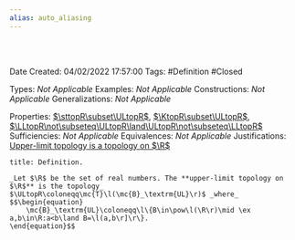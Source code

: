 ```yaml
---
alias: auto_aliasing
---
```


<br />
<br />

Date Created: 04/02/2022 17:57:00
Tags: #Definition #Closed 

Types: _Not Applicable_
Examples: _Not Applicable_
Constructions: _Not Applicable_
Generalizations: _Not Applicable_

Properties: [$\sttopR\subset\ULtopR$](Upper-limit%20topology%20strictly%20finer%20than%20standard%20topology%20on%20R.md), [$\KtopR\subset\ULtopR$](Upper-limit%20topology%20strictly%20finer%20than%20K%20topology%20on%20R.md), [$\LLtopR\not\subseteq\ULtopR\land\ULtopR\not\subseteq\LLtopR$](Lower%20and%20upper%20limit%20topologies%20are%20not%20comparable%20on%20R.md)
Sufficiencies: _Not Applicable_
Equivalences: _Not Applicable_
Justifications: [Upper-limit topology is a topology on $\R$](Upper-limit%20topology%20is%20a%20topology%20on%20R.md)

``` ad-Definition
title: Definition.

_Let $\R$ be the set of real numbers. The **upper-limit topology on $\R$** is the topology_ $\ULtopR\coloneqq\mc{T}\l(\mc{B}_\textrm{UL}\r)$ _where_
$$\begin{equation}
    \mc{B}_\textrm{UL}\coloneqq\l\{B\in\pow\l(\R\r)\mid \ex a,b\in\R:a<b\land B=\l(a,b\r]\r\}.
\end{equation}$$

```
